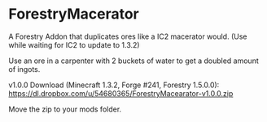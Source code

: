 ForestryMacerator
=================

A Forestry Addon that duplicates ores like a IC2 macerator would.
(Use while waiting for IC2 to update to 1.3.2)

Use an ore in a carpenter with 2 buckets of water to get a doubled amount of ingots.

v1.0.0 Download (Minecraft 1.3.2, Forge #241, Forestry 1.5.0.0):
https://dl.dropbox.com/u/54680365/ForestryMacearator-v1.0.0.zip

Move the zip to your mods folder.